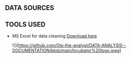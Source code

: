 ## DATA SOURCES
## TOOLS USED
- MS Excel for data cleaning [Download here](https://microsoft.com)

  ![](https://github.com/Ola-the-analyst/DATA-ANALYSIS--DOCUMENTATION/blob/main/Incubator%20logo.jpeg]


